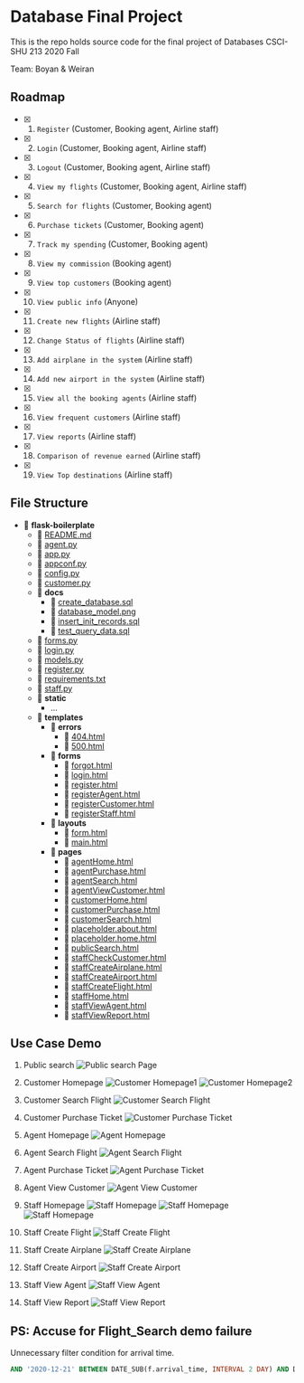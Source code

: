 # Database Final Project
This is the repo holds source code for the final project of Databases CSCI-SHU 213 2020 Fall

Team: Boyan & Weiran
## Roadmap

- [x]  1. `Register` (Customer, Booking agent, Airline staff)
- [x]  2. `Login` (Customer, Booking agent, Airline staff)
- [x]  3. `Logout` (Customer, Booking agent, Airline staff)
- [x]  4. `View my flights` (Customer, Booking agent, Airline staff)
- [x]  5. `Search for flights` (Customer, Booking agent)
- [x]  6. `Purchase tickets` (Customer, Booking agent)
- [x]  7. `Track my spending` (Customer, Booking agent)
- [x]  8. `View my commission` (Booking agent)
- [x]  9. `View top customers` (Booking agent)
- [x]  10. `View public info` (Anyone)
- [x]  11. `Create new flights` (Airline staff)
- [x]  12. `Change Status of flights` (Airline staff)
- [x]  13. `Add airplane in the system` (Airline staff)
- [x]  14. `Add new airport in the system` (Airline staff)
- [x]  15. `View all the booking agents` (Airline staff)
- [x]  16. `View frequent customers` (Airline staff)
- [x]  17. `View reports` (Airline staff)
- [x]  18. `Comparison of revenue earned` (Airline staff)
- [x]  19. `View Top destinations` (Airline staff)

## File Structure
- 📂 __flask\-boilerplate__
   - 📄 [README.md](README.md)
   - 📄 [agent.py](agent.py)
   - 📄 [app.py](app.py)
   - 📄 [appconf.py](appconf.py)
   - 📄 [config.py](config.py)
   - 📄 [customer.py](customer.py)
   - 📂 __docs__
     - 📄 [create\_database.sql](docs/create_database.sql)
     - 📄 [database\_model.png](docs/database_model.png)
     - 📄 [insert\_init\_records.sql](docs/insert_init_records.sql)
     - 📄 [test\_query\_data.sql](docs/test_query_data.sql)
   - 📄 [forms.py](forms.py)
   - 📄 [login.py](login.py)
   - 📄 [models.py](models.py)
   - 📄 [register.py](register.py)
   - 📄 [requirements.txt](requirements.txt)
   - 📄 [staff.py](staff.py)
   - 📂 __static__
     - ...
   - 📂 __templates__
     - 📂 __errors__
       - 📄 [404.html](templates/errors/404.html)
       - 📄 [500.html](templates/errors/500.html)
     - 📂 __forms__
       - 📄 [forgot.html](templates/forms/forgot.html)
       - 📄 [login.html](templates/forms/login.html)
       - 📄 [register.html](templates/forms/register.html)
       - 📄 [registerAgent.html](templates/forms/registerAgent.html)
       - 📄 [registerCustomer.html](templates/forms/registerCustomer.html)
       - 📄 [registerStaff.html](templates/forms/registerStaff.html)
     - 📂 __layouts__
       - 📄 [form.html](templates/layouts/form.html)
       - 📄 [main.html](templates/layouts/main.html)
     - 📂 __pages__
       - 📄 [agentHome.html](templates/pages/agentHome.html)
       - 📄 [agentPurchase.html](templates/pages/agentPurchase.html)
       - 📄 [agentSearch.html](templates/pages/agentSearch.html)
       - 📄 [agentViewCustomer.html](templates/pages/agentViewCustomer.html)
       - 📄 [customerHome.html](templates/pages/customerHome.html)
       - 📄 [customerPurchase.html](templates/pages/customerPurchase.html)
       - 📄 [customerSearch.html](templates/pages/customerSearch.html)
       - 📄 [placeholder.about.html](templates/pages/placeholder.about.html)
       - 📄 [placeholder.home.html](templates/pages/placeholder.home.html)
       - 📄 [publicSearch.html](templates/pages/publicSearch.html)
       - 📄 [staffCheckCustomer.html](templates/pages/staffCheckCustomer.html)
       - 📄 [staffCreateAirplane.html](templates/pages/staffCreateAirplane.html)
       - 📄 [staffCreateAirport.html](templates/pages/staffCreateAirport.html)
       - 📄 [staffCreateFlight.html](templates/pages/staffCreateFlight.html)
       - 📄 [staffHome.html](templates/pages/staffHome.html)
       - 📄 [staffViewAgent.html](templates/pages/staffViewAgent.html)
       - 📄 [staffViewReport.html](templates/pages/staffViewReport.html)


## Use Case Demo
  1. Public search
    ![Public search Page](https://github.com/BoyanXu/database-final-project/blob/main/static/img/public%20search%20page.png?raw=true)
  2. Customer Homepage
    ![Customer Homepage1](https://github.com//BoyanXu/database-final-project/blob/main/static/img/customer%20homepage1.png?raw=true)
    ![Customer Homepage2](https://github.com//BoyanXu/database-final-project/blob/main/static/img/customer%20homepage2.png?raw=true)
  3. Customer Search Flight
  ![Customer Search Flight](https://github.com//BoyanXu/database-final-project/blob/main/static/img/customer%20search%20flight.png?raw=true)
  4. Customer Purchase Ticket
  ![Customer Purchase Ticket](https://github.com//BoyanXu/database-final-project/blob/main/static/img/customer%20purchase%20ticket.png?raw=true)

  5. Agent Homepage
  ![Agent Homepage](https://github.com//BoyanXu/database-final-project/blob/main/static/img/agent%20homepage.png?raw=true)

  6. Agent Search Flight
  ![Agent Search Flight](https://github.com//BoyanXu/database-final-project/blob/main/static/img/agent%20search.png?raw=true)

  7. Agent Purchase Ticket
  ![Agent Purchase Ticket](https://github.com//BoyanXu/database-final-project/blob/main/static/img/agent%20purchase.png?raw=true)

  8. Agent View Customer
  ![Agent View Customer](https://github.com//BoyanXu/database-final-project/blob/main/static/img/agent%20view%20top%20customer.png?raw=true)

  9. Staff Homepage
  ![Staff Homepage](https://github.com//BoyanXu/database-final-project/blob/main/static/img/staff%20homepage1.png?raw=true)
  ![Staff Homepage](https://github.com//BoyanXu/database-final-project/blob/main/static/img/staff%20homepage2.png?raw=true)
  ![Staff Homepage](https://github.com//BoyanXu/database-final-project/blob/main/static/img/staff%20homepage3.png?raw=true)

  10. Staff Create Flight
  ![Staff Create Flight](https://github.com//BoyanXu/database-final-project/blob/main/static/img/staff%20create%20flight.png?raw=true)

  11. Staff Create Airplane
  ![Staff Create Airplane](https://github.com//BoyanXu/database-final-project/blob/main/static/img/staff%20create%20airplane.png?raw=true)

  12. Staff Create Airport
  ![Staff Create Airport](https://github.com//BoyanXu/database-final-project/blob/main/static/img/staff%20create%20airport.png?raw=true)

  13. Staff View Agent
  ![Staff View Agent](https://github.com//BoyanXu/database-final-project/blob/main/static/img/staff%20view%20agent.png?raw=true)

  14. Staff View Report
  ![Staff View Report](https://github.com//BoyanXu/database-final-project/blob/main/static/img/staff%20view%20report.png?raw=true)

## PS: Accuse for Flight_Search demo failure


Unnecessary filter condition for arrival time.
```sql
AND '2020-12-21' BETWEEN DATE_SUB(f.arrival_time, INTERVAL 2 DAY) AND DATE_ADD(f.arrival_time, INTERVAL 2 DAY)

```